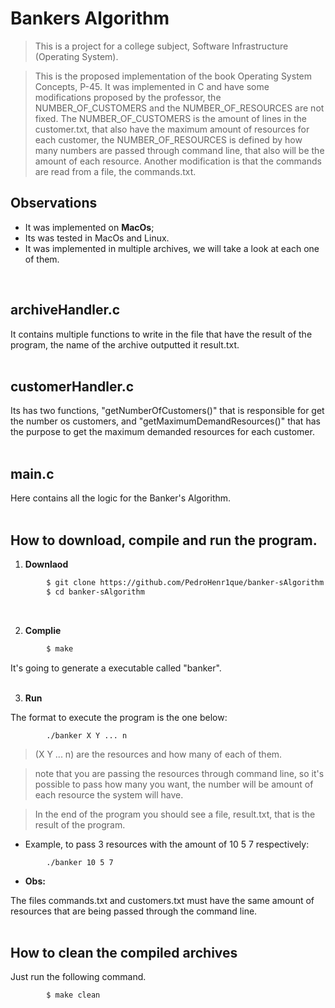 # Bankers Algorithm
> This is a project for a college subject, Software Infrastructure (Operating System).

> This is the proposed implementation of the book Operating System Concepts, P-45. It was implemented in C and have some modifications proposed by the professor, the NUMBER_OF_CUSTOMERS and the NUMBER_OF_RESOURCES are not fixed. The NUMBER_OF_CUSTOMERS is the amount of lines in the customer.txt, that also have the maximum amount of resources for each customer, the NUMBER_OF_RESOURCES is defined by how many numbers are passed through command line, that also will be the amount of each resource. Another modification is that the commands are read from a file, the commands.txt.


## Observations
- It was implemented on **MacOs**;
- Its was tested in MacOs and Linux.
- It was implemented in multiple archives, we will take a look at each one of them.
<br/>

## archiveHandler.c
It contains multiple functions to write in the file that have the result of the program, the name of the archive outputted it result.txt.
<br/>
<br/>

## customerHandler.c
Its has two functions, "getNumberOfCustomers()" that is responsible for get the number os customers, and "getMaximumDemandResources()" that has the purpose to get the maximum demanded resources for each customer.
<br/>
<br/>

## main.c
Here contains all the logic for the Banker's Algorithm.
<br/>
<br/>

## How to download, compile and run the program.
1. **Downlaod**
```bash
        $ git clone https://github.com/PedroHenr1que/banker-sAlgorithm.git
        $ cd banker-sAlgorithm
```
<br/>

2. **Complie**

```bash
        $ make
```
It's going to generate a executable called "banker".
<br/>
<br/>

3. **Run**

The format to execute the program is the one below:
```
        ./banker X Y ... n
```
> (X Y ... n) are the resources and how many of each of them.

> note that you are passing the resources through command line, so it's possible to pass how many you want, the number will be amount of each resource the system will have.

> In the end of the program you should see a file, result.txt, that is the result of the program.

* Example, to pass 3 resources with the amount of 10 5 7 respectively:
```
        ./banker 10 5 7
```

* **Obs:**

The files commands.txt and customers.txt must have the same amount of resources that are being passed through the command line.
<br/>
<br/>

## How to clean the compiled archives
Just run the following command.
```bash
        $ make clean
```
